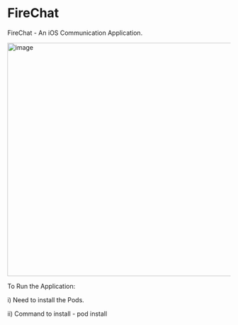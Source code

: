 # FireChat
FireChat - An iOS Communication Application.

<img width="525" alt="image" src="https://user-images.githubusercontent.com/66503842/194747554-03cbacea-ebe7-485e-a471-9fc234f03a32.png">



To Run the Application:

i) Need to install the Pods.

ii) Command to install - pod install
